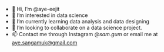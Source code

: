- 👋 Hi, I’m @aye-eejit
- 👀 I’m interested in data science  
- 🌱 I’m currently learning data analysis and data designing
- 💞️ I’m looking to collaborate on a data science project.  
- 📫 Contact me through Instagram @_sam.gum_ or email me at aye.sangamuk@gmail.com

<!---
aye-eejit/aye-eejit is a ✨ special ✨ repository because its `README.md` (this file) appears on your GitHub profile.
You can click the Preview link to take a look at your changes.
--->
